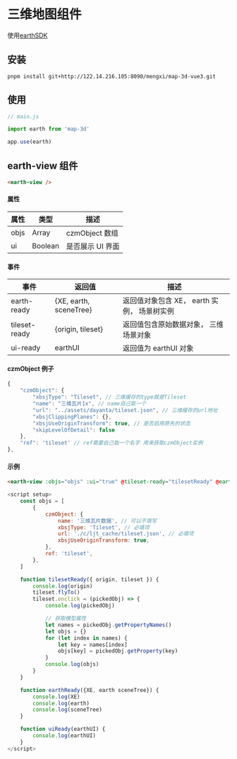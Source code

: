 # 三维地图组件

使用[earthSDK](http://www.earthsdk.com/)

## 安装

```terminal
pnpm install git+http://122.14.216.105:8090/mengxi/map-3d-vue3.git
```

## 使用

```javascript
// main.js

import earth from 'map-3d'

app.use(earth)
```

## earth-view 组件

```html
<earth-view />
```

#### 属性

| 属性 | 类型    | 描述             |
| ---- | ------- | ---------------- |
| objs | Array   | czmObject 数组   |
| ui   | Boolean | 是否展示 UI 界面 |

#### 事件

| 事件          | 返回值                 | 描述                                        |
| ------------- | ---------------------- | ------------------------------------------- |
| earth-ready   | {XE, earth, sceneTree} | 返回值对象包含 XE， earth 实例， 场景树实例 |
| tileset-ready | {origin, tileset}      | 返回值包含原始数据对象， 三维场景对象       |
| ui-ready      | earthUI                | 返回值为 earthUI 对象                       |

#### czmObject 例子

```javascript
{
    "czmObject": {
        "xbsjType": "Tileset", // 三维缓存的type就是Tileset
        "name": "三维瓦片1x", // name自己取一个
        "url": "../assets/dayanta/tileset.json", // 三维缓存的url地址
        "xbsjClippingPlanes": {},
        "xbsjUseOriginTransform": true, // 是否启用原先的状态
        "skipLevelOfDetail": false
    },
    "ref": 'tileset' // ref需要自己取一个名字 用来获取czmObject实例
},
```

#### 示例

```html
<earth-view :objs="objs" :ui="true" @tileset-ready="tilesetReady" @earth-ready="earthReady" @ui-ready="uiReady" />
```

```javascript
<script setup>
    const objs = [
        {
            czmObject: {
                name: '三维瓦片数据', // 可以不填写
                xbsjType: 'Tileset', // 必填项
                url: './c/ljt_cache/tileset.json', // 必填项
                xbsjUseOriginTransform: true,
            },
            ref: 'tileset',
        },
    ]

    function tilesetReady({ origin, tileset }) {
        console.log(origin)
        tileset.flyTo()
        tileset.onclick = (pickedObj) => {
            console.log(pickedObj)

            // 获取模型属性
            let names = pickedObj.getPropertyNames()
            let objs = {}
            for (let index in names) {
                let key = names[index]
                objs[key] = pickedObj.getProperty(key)
            }
            console.log(objs)
        }
    }

    function earthReady({XE, earth sceneTree}) {
        console.log(XE)
        console.log(earth)
        console.log(sceneTree)
    }

    function uiReady(earthUI) {
        console.log(earthUI)
    }
</script>
```
